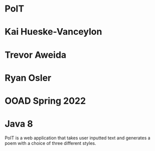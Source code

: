 # PoIT

# Kai Hueske-Vanceylon
# Trevor Aweida
# Ryan Osler

# OOAD Spring 2022

# Java 8

PoIT is a web application that takes user inputted text and generates a poem with a choice of three different styles. 
